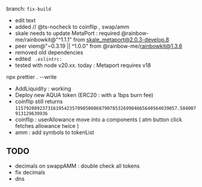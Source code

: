 branch: `fix-build`

- edit text
- added // @ts-nocheck to coinflip , swap/amm
- skale needs to update MetaPort : required @rainbow-me/rainbowkit@"^1.1.1" from skale_metaport@2.0.3-develop.8
- peer viem@"~0.3.19 || ^1.0.0" from @rainbow-me/rainbowkit@1.3.6
- removed old dependencies
- edited ` .eslintrc:`
- tested with node v20.xx. today : Metaport requires v18

npx prettier . --write

- AddLiquidity : working
- Deploy new AQUA token (ERC20 : with a 1bps burn fee)
- coinflip still returns `115792089237316195423570985008687907853269984665640564039057.584007913129639936`
- coinflip : userAllowance move into a components ( atm button click fetches allowance twice )
- amm : add symbols to tokenList

## TODO 
- decimals on swappAMM : double check all tokens 
- fix decimals 
- dns 


   
